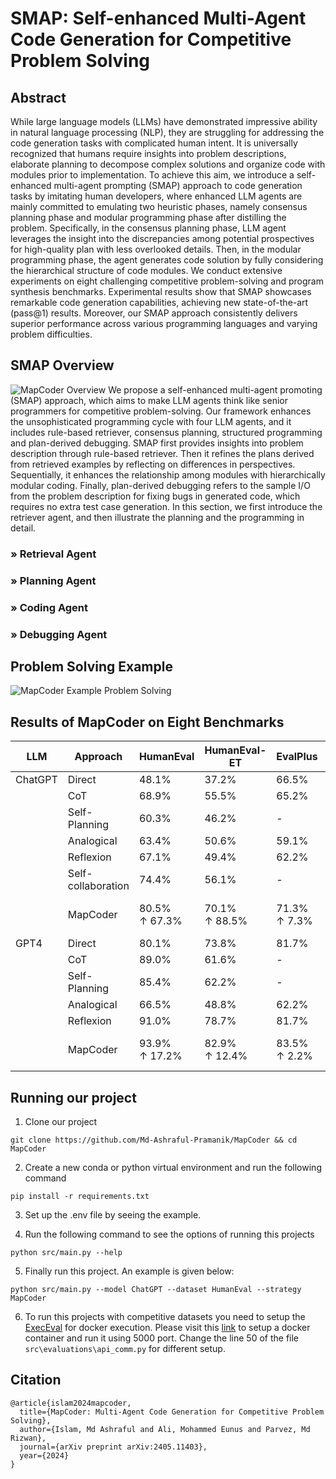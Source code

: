 

# SMAP: Self-enhanced Multi-Agent Code Generation for Competitive Problem Solving


## Abstract
While large language models (LLMs) have demonstrated impressive ability in natural language processing (NLP), they are struggling for addressing the code generation tasks with complicated human intent. It is universally recognized that‌ humans require insights into problem descriptions, elaborate planning to decompose complex solutions and organize code with modules prior to implementation. To achieve this aim, we introduce a self-enhanced multi-agent prompting (SMAP) approach to code generation tasks by imitating human developers, where enhanced LLM agents are mainly committed to emulating two heuristic phases, namely consensus planning phase and modular programming phase after distilling the problem. Specifically, in the consensus planning phase, LLM agent leverages the insight into the discrepancies among potential prospectives for high-quality plan with less overlooked details. Then, in the modular programming phase, the agent generates code solution by fully considering the hierarchical structure of code modules. We conduct extensive experiments on eight challenging competitive problem-solving and program synthesis benchmarks. Experimental results show that SMAP showcases remarkable code generation capabilities, achieving new state-of-the-art (pass@1) results. Moreover, our SMAP approach consistently delivers superior performance across various programming languages and varying problem difficulties.


## SMAP Overview
![MapCoder Overview](./images/MapCoder-Overview.png)
We propose a self-enhanced multi-agent promoting (SMAP) approach, which aims to make LLM agents think like senior programmers for competitive problem-solving. Our framework enhances the unsophisticated programming cycle with four LLM agents, and it includes rule-based retriever, consensus planning, structured programming and plan-derived debugging. SMAP first provides insights into problem description through rule-based retriever. Then it refines the plans derived from retrieved examples by reflecting on differences in perspectives. Sequentially, it enhances the relationship among modules with hierarchically modular coding. Finally, plan-derived debugging refers to the sample I/O from the problem description for fixing bugs in generated code, which requires no extra test case generation. In this section, we first introduce the retriever agent, and then illustrate the planning and the programming in detail. 

### » Retrieval Agent

### » Planning Agent

### » Coding Agent

### » Debugging Agent



## Problem Solving Example
![MapCoder Example Problem Solving](./images/example-problem.png)

## Results of MapCoder on Eight Benchmarks
| LLM | Approach | HumanEval  | HumanEval-ET  | EvalPlus | MBPP  | MBPP-ET  | APPS  | xCodeEval  | CodeContest |
|-----------------|---------|--------------------|-----------------|-----------------|------------------------|-----------------|-----------------|-----------------|-----------------|
| ChatGPT | Direct   | 48.1% | 37.2% | 66.5% | 49.8% | 37.7% | 8.0%  | 17.9% | 5.5%   |
| | CoT | 68.9% | 55.5% | 65.2% | 54.5% | 39.6% | 7.3%  | 23.6% | 6.1%   |
| | Self-Planning | 60.3% | 46.2% | - | 55.7% | 41.9% | 9.3%  | 18.9% | 6.1%   |
| | Analogical | 63.4% | 50.6% | 59.1% | 70.5% | 46.1% | 6.7%  | 15.1% | 7.3%   |
| | Reflexion | 67.1% | 49.4% | 62.2% | 73.0% | 47.4% | - | - | - |
| | Self-collaboration | 74.4% | 56.1% | - | 68.2% | 49.5% | - | - | - |
| | MapCoder | 80.5% <br> ↑ 67.3% | 70.1% <br> ↑ 88.5% | 71.3% <br> ↑ 7.3% | 78.3% <br> ↑ 57.3% | 54.4% <br> ↑ 44.3% | 11.3% <br> ↑ 41.3% | 27.4% <br> ↑ 52.6% | 12.7% <br> ↑ 132.8%  |
| GPT4 | Direct   | 80.1% | 73.8% | 81.7% | 81.1% | 54.7% | 12.7% | 32.1% | 12.1%  |
| | CoT | 89.0% | 61.6% | - | 82.4% | 56.2% | 11.3% | 36.8% | 5.5%   |
| | Self-Planning | 85.4% | 62.2% | - | 75.8% | 50.4% | 14.7% | 34.0% | 10.9%  |
| | Analogical | 66.5% | 48.8% | 62.2% | 58.4% | 40.3% | 12.0% | 26.4% | 10.9%  |
| | Reflexion | 91.0% | 78.7% | 81.7% | 78.3% | 51.9% | - | - | - |
| | MapCoder | 93.9% <br> ↑ 17.2% | 82.9% <br> ↑ 12.4% | 83.5% <br> ↑ 2.2% | 83.1% <br> ↑ 2.5%  | 57.7% <br> ↑ 5.5%  | 22.0% <br> ↑ 73.7% | 45.3% <br> ↑ 41.2% | 28.5% <br> ↑ 135.1% |



## Running our project
1. Clone our project
```
git clone https://github.com/Md-Ashraful-Pramanik/MapCoder && cd MapCoder
```

2. Create a new conda or python virtual environment and run the following command
```
pip install -r requirements.txt
```

3. Set up the .env file by seeing the example.

4. Run the following command to see the options of running this projects
```
python src/main.py --help
```

5. Finally run this project. An example is given below:
```
python src/main.py --model ChatGPT --dataset HumanEval --strategy MapCoder
```

6. To run this projects with competitive datasets you need to setup the [ExecEval](https://github.com/ntunlp/ExecEval) for docker execution. Please visit this [link](https://github.com/ntunlp/ExecEval) to setup a docker container and run it using 5000 port. Change the line 50 of the file `src\evaluations\api_comm.py` for different setup. 


## Citation
```
@article{islam2024mapcoder,
  title={MapCoder: Multi-Agent Code Generation for Competitive Problem Solving},
  author={Islam, Md Ashraful and Ali, Mohammed Eunus and Parvez, Md Rizwan},
  journal={arXiv preprint arXiv:2405.11403},
  year={2024}
}
```
